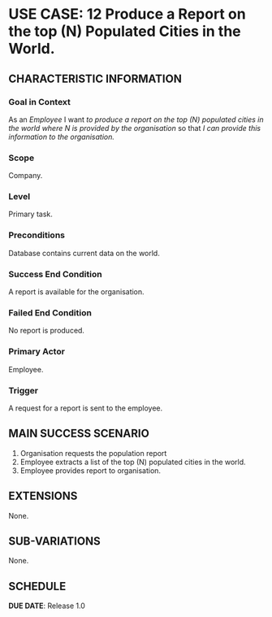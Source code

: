 # USE CASE: 12 Produce a Report on the top (N) Populated Cities in the World.

## CHARACTERISTIC INFORMATION

### Goal in Context

As an *Employee* I want *to produce a report on the top (N) populated cities in the world where N is provided by the organisation* so that *I can provide this information to the organisation.*

### Scope

Company.

### Level

Primary task.

### Preconditions

Database contains current data on the world.

### Success End Condition

A report is available for the organisation.

### Failed End Condition

No report is produced.

### Primary Actor

Employee.

### Trigger

A request for a report is sent to the employee.

## MAIN SUCCESS SCENARIO

1. Organisation requests the population report
2. Employee extracts a list of the top (N) populated cities in the world.
3. Employee provides report to organisation.

## EXTENSIONS

None.

## SUB-VARIATIONS

None.

## SCHEDULE

**DUE DATE**: Release 1.0
